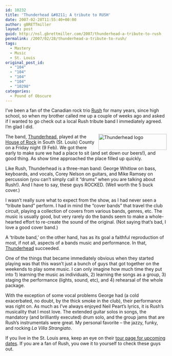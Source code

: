 ```yaml
---
id: 10232
title: 'Thunderhead &#8211; A tribute to RUSH'
date: 2007-02-28T11:55:40+00:00
author: gBRETTmiller
layout: post
guid: http://nsl.gbrettmiller.com/2007/thunderhead-a-tribute-to-rush
permalink: /2007/02/28/thunderhead-a-tribute-to-rush/
tags:
  - Mastery
  - Music
  - St. Louis
original_post_id:
  - "104"
  - "104"
  - "104"
  - "104"
  - "10298"
categories:
  - Pound of Obscure
---
```

I&#8217;ve been a fan of the Canadian rock trio [Rush](http://www.rush.com "Rush -  The official band website") for many years, since high school, so when my brother called me up a couple of weeks ago and asked if I wanted to go check out a local Rush tribute band I immediately agreed. I&#8217;m glad I did.

<img width="213" height="50" align="right" title="Thunderhead logo" alt="Thunderhead logo" src="https://i0.wp.com/www.thunderheadrush.com/images/home_top.jpg?resize=213%2C50" data-recalc-dims="1" /> The band, [Thunderhead](http://www.thunderheadrush.com "Thunderhead"), played at the [House of Rock](http://www.stlhouseofrock.com/ "HOUSE OF ROCK: St. Louis' Premier Rock Club") in South (St. Louis) County on a Friday night (9 Feb). We got there early to make sure we had a place to sit (and set down our beers!), and good thing. As show time approached the place filled up quickly.

Like Rush, Thunderhead is a three-man band: George Whitlow on bass, keyboards, and vocals, Corey Nelson on guitars, and Mike Ramsey on percussion (you can&#8217;t simply call it &#8220;drums&#8221; when you are talking about Rush!). And I have to say, these guys ROCKED. (Well worth the 5 buck cover.)

I wasn&#8217;t really sure what to expect from the show, as I had never seen a &#8220;tribute band&#8221; perform. I had in mind the &#8220;cover bands&#8221; that travel the club circuit, playing a collection of covers from various bands, genres, etc. The music is usually good, but very rarely do the bands seem to make a whole-hearted effort to re-create the sound of the original. (Not saying that&#8217;s bad, I love a good cover band.)

A &#8216;tribute band,&#8217; on the other hand, has as its goal a faithful reproduction of most, if not all, aspects of a bands music and performance. In that, [Thunderhead](http://www.myspace.com/thunderheadrush "MySpace - Thunderhead") succeeded.

One of the things that became immediately obvious when they started playing was that this wasn&#8217;t just a bunch of guys that got together on the weekends to play some music. I can only imagine how much time they put into 1) learning the music as individuals, 2) learning the songs as a group, 3) staging the performance (lights, sound, etc), and 4) rehearsal of the whole package.

With the exception of some vocal problems George had (a cold exacerbated, no doubt, by the thick smoke in the club), their performance was right on. As much as I&#8217;ve always enjoyed Neil Peart&#8217;s lyrics, it is Rush&#8217;s musicality that I most love. The extended guitar solos in songs, the mandatory (and brilliantly executed) drum solo, and the group jams that are Rush&#8217;s instrumentals were great. My personal favorite &#8211; the jazzy, funky, and rocking _La Villa Strangiato_.

If you live in the St. Louis area, keep an eye on their [tour page for upcoming dates](http://www.thunderheadrush.com/tour.html "Thunderhead - Tour dates"). If you are a fan of Rush, you owe it to yourself to check these guys out.